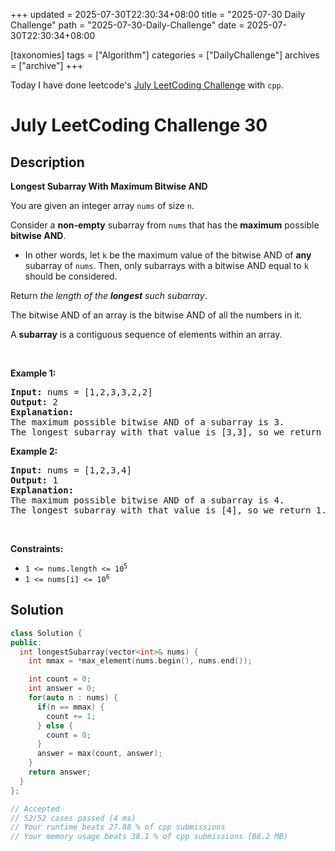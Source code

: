 +++
updated = 2025-07-30T22:30:34+08:00
title = "2025-07-30 Daily Challenge"
path = "2025-07-30-Daily-Challenge"
date = 2025-07-30T22:30:34+08:00

[taxonomies]
tags = ["Algorithm"]
categories = ["DailyChallenge"]
archives = ["archive"]
+++

Today I have done leetcode's [July LeetCoding Challenge](https://leetcode.com/problems/longest-subarray-with-maximum-bitwise-and/) with `cpp`.

<!-- more -->

# July LeetCoding Challenge 30

## Description

**Longest Subarray With Maximum Bitwise AND**

<p>You are given an integer array <code>nums</code> of size <code>n</code>.</p>

<p>Consider a <strong>non-empty</strong> subarray from <code>nums</code> that has the <strong>maximum</strong> possible <strong>bitwise AND</strong>.</p>

<ul>
	<li>In other words, let <code>k</code> be the maximum value of the bitwise AND of <strong>any</strong> subarray of <code>nums</code>. Then, only subarrays with a bitwise AND equal to <code>k</code> should be considered.</li>
</ul>

<p>Return <em>the length of the <strong>longest</strong> such subarray</em>.</p>

<p>The bitwise AND of an array is the bitwise AND of all the numbers in it.</p>

<p>A <strong>subarray</strong> is a contiguous sequence of elements within an array.</p>

<p>&nbsp;</p>
<p><strong class="example">Example 1:</strong></p>

<pre>
<strong>Input:</strong> nums = [1,2,3,3,2,2]
<strong>Output:</strong> 2
<strong>Explanation:</strong>
The maximum possible bitwise AND of a subarray is 3.
The longest subarray with that value is [3,3], so we return 2.
</pre>

<p><strong class="example">Example 2:</strong></p>

<pre>
<strong>Input:</strong> nums = [1,2,3,4]
<strong>Output:</strong> 1
<strong>Explanation:</strong>
The maximum possible bitwise AND of a subarray is 4.
The longest subarray with that value is [4], so we return 1.
</pre>

<p>&nbsp;</p>
<p><strong>Constraints:</strong></p>

<ul>
	<li><code>1 &lt;= nums.length &lt;= 10<sup>5</sup></code></li>
	<li><code>1 &lt;= nums[i] &lt;= 10<sup>6</sup></code></li>
</ul>


## Solution

``` cpp
class Solution {
public:
  int longestSubarray(vector<int>& nums) {
    int mmax = *max_element(nums.begin(), nums.end());

    int count = 0;
    int answer = 0;
    for(auto n : nums) {
      if(n == mmax) {
        count += 1;
      } else {
        count = 0;
      }
      answer = max(count, answer);
    }
    return answer;
  }
};

// Accepted
// 52/52 cases passed (4 ms)
// Your runtime beats 27.88 % of cpp submissions
// Your memory usage beats 38.1 % of cpp submissions (86.2 MB)
```
